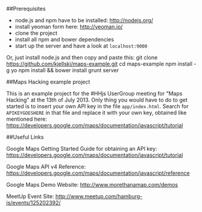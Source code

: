 ##Prerequisites 
* node.js and npm have to be installed: http://nodejs.org/
* install yeoman form here: http://yeoman.io/
* clone the project
* install all npm and bower dependencies
* start up the server and have a look at ```localhost:9000```

Or, just install node.js and then copy and paste this:
    git clone https://github.com/kjellski/maps-example.git
    cd maps-example
    npm install -g yo
    npm install && bower install
    grunt server

##Maps Hacking example project

This is an example project for the #HHjs UserGroup meeting for "Maps Hacking" at the 13th of July 2013. Only thing you would have to do to get started is to insert your own API key in the file ```app/index.html```. Search for ```APIKEYGOESHERE``` in that file and replace it with your own key, obtained like mentioned here: https://developers.google.com/maps/documentation/javascript/tutorial 

##Useful Links

Google Maps Getting Started Guide for obtaining an API key:
https://developers.google.com/maps/documentation/javascript/tutorial

Google Maps API v4 Reference:
https://developers.google.com/maps/documentation/javascript/reference

Google Maps Demo Website:
http://www.morethanamap.com/demos

MeetUp Event Site:
http://www.meetup.com/hamburg-js/events/125202392/